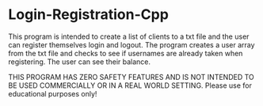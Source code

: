 # Login-Registration-Cpp

This program is intended to create a list of clients to a txt file and the user can register themselves login and logout. The program creates a user array from the txt file and checks to see if usernames are already taken when registering. The user can see their balance. 

THIS PROGRAM HAS ZERO SAFETY FEATURES AND IS NOT INTENDED TO BE USED COMMERCIALLY OR IN A REAL WORLD SETTING. Please use for educational purposes only!